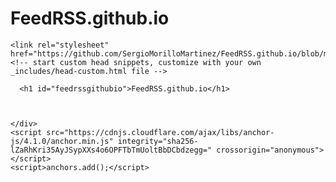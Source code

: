# FeedRSS.github.io


<!DOCTYPE html>
<html lang="en-US">
  <head>
    <meta charset="UTF-8">
    <meta http-equiv="X-UA-Compatible" content="IE=edge">
    <meta name="viewport" content="width=device-width, initial-scale=1">

<!-- Begin Jekyll SEO tag v2.8.0 -->
<title>FeedRSS.github.io</title>
<meta name="generator" content="Jekyll v3.9.3" />
<meta property="og:title" content="FeedRSS.github.io" />
<meta property="og:locale" content="en_US" />
<link rel="canonical" href="https://sergiomorillomartinez.github.io/FeedRSS.github.io/" />
<meta property="og:url" content="https://sergiomorillomartinez.github.io/FeedRSS.github.io/" />
<meta property="og:site_name" content="FeedRSS.github.io" />
<meta property="og:type" content="website" />
<meta name="twitter:card" content="summary" />
<meta property="twitter:title" content="FeedRSS.github.io" />
<script type="application/ld+json">
{"@context":"https://schema.org","@type":"WebSite","headline":"FeedRSS.github.io","name":"FeedRSS.github.io","url":"https://sergiomorillomartinez.github.io/FeedRSS.github.io/"}</script>
<!-- End Jekyll SEO tag -->

    <link rel="stylesheet" href="https://github.com/SergioMorilloMartinez/FeedRSS.github.io/blob/main/Rss.xml">
    <!-- start custom head snippets, customize with your own _includes/head-custom.html file -->

<!-- Setup Google Analytics -->



<!-- You can set your favicon here -->
<!-- link rel="shortcut icon" type="image/x-icon" href="/FeedRSS.github.io/favicon.ico" -->

<!-- end custom head snippets -->

  </head>
  <body>
    <div class="container-lg px-3 my-5 markdown-body">
      

      <h1 id="feedrssgithubio">FeedRSS.github.io</h1>


      
    </div>
    <script src="https://cdnjs.cloudflare.com/ajax/libs/anchor-js/4.1.0/anchor.min.js" integrity="sha256-lZaRhKri35AyJSypXXs4o6OPFTbTmUoltBbDCbdzegg=" crossorigin="anonymous"></script>
    <script>anchors.add();</script>
  </body>
</html>

